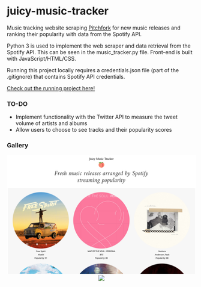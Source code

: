 # juicy-music-tracker

Music tracking website scraping [Pitchfork](https://pitchfork.com/reviews/albums/) for new music releases and ranking their popularity with data from the Spotify API.

Python 3 is used to implement the web scraper and data retrieval from the Spotify API. This can be seen in the music_tracker.py file. Front-end is built with JavaScript/HTML/CSS. 

Running this project locally requires a credentials.json file (part of the .gitignore) that contains Spotify API credentials. 

[Check out the running project here!](https://justinsingh.github.io/juicy-music-tracker/)

### TO-DO
* Implement functionality with the Twitter API to measure the tweet volume of artists and albums
* Allow users to choose to see tracks and their popularity scores

### Gallery
<p align="center">
  <img src="https://github.com/justinsingh/juicy-music-tracker/blob/master/images/sample1.png?raw=true"/>
  <img src="https://github.com/justinsingh/juicy-music-tracker/blob/master/images/sample2.png?raw=true"/>
</p>
